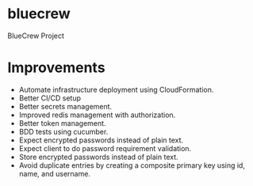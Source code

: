 # bluecrew

BlueCrew Project

# Improvements

- Automate infrastructure deployment using CloudFormation.
- Better CI/CD setup
- Better secrets management.
- Improved redis management with authorization.
- Better token management.
- BDD tests using cucumber.
- Expect encrypted passwords instead of plain text.
- Expect client to do password requirement validation.
- Store encrypted passwords instead of plain text.
- Avoid duplicate entries by creating a composite primary key using id, name, and username.
